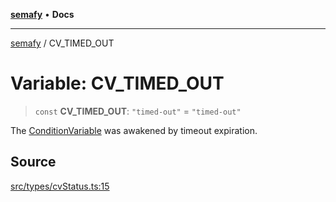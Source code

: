 [**semafy**](../README.md) • **Docs**

***

[semafy](../globals.md) / CV\_TIMED\_OUT

# Variable: CV\_TIMED\_OUT

> `const` **CV\_TIMED\_OUT**: `"timed-out"` = `"timed-out"`

The [ConditionVariable](../classes/ConditionVariable.md) was awakened by timeout expiration.

## Source

[src/types/cvStatus.ts:15](https://github.com/havelessbemore/semafy/blob/51b7924eee2692d3840b3a9f9e7614a75a8ef8d6/src/types/cvStatus.ts#L15)
